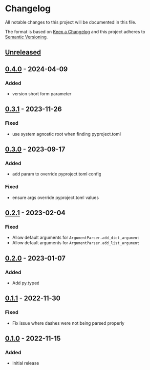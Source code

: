 Changelog
=========
All notable changes to this project will be documented in this file.

The format is based on [Keep a Changelog](http://keepachangelog.com/en/1.0.0/)
and this project adheres to [Semantic Versioning](http://semver.org/spec/v2.0.0.html).

[Unreleased](https://github.com/jshwi/arcon/compare/v0.4.0...HEAD)
------------------------------------------------------------------------

[0.4.0](https://github.com/jshwi/arcon/releases/tag/v0.4.0) - 2024-04-09
------------------------------------------------------------------------
### Added
- version short form parameter

[0.3.1](https://github.com/jshwi/arcon/releases/tag/v0.3.1) - 2023-11-26
------------------------------------------------------------------------
### Fixed
- use system agnostic root when finding pyproject.toml

[0.3.0](https://github.com/jshwi/arcon/releases/tag/v0.3.0) - 2023-09-17
------------------------------------------------------------------------
### Added
- add param to override pyproject.toml config

### Fixed
- ensure args override pyproject.toml values

[0.2.1](https://github.com/jshwi/arcon/releases/tag/v0.2.1) - 2023-02-04
------------------------------------------------------------------------
### Fixed
- Allow default arguments for `ArgumentParser.add_dict_argument`
- Allow default arguments for `ArgumentParser.add_list_argument`

[0.2.0](https://github.com/jshwi/arcon/releases/tag/v0.2.0) - 2023-01-07
------------------------------------------------------------------------
### Added
- Add py.typed

[0.1.1](https://github.com/jshwi/arcon/releases/tag/v0.1.1) - 2022-11-30
------------------------------------------------------------------------
### Fixed
- Fix issue where dashes were not being parsed properly

[0.1.0](https://github.com/jshwi/arcon/releases/tag/v0.1.0) - 2022-11-15
------------------------------------------------------------------------
### Added
- Initial release
